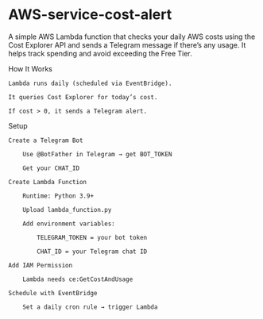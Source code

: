 # AWS-service-cost-alert

A simple AWS Lambda function that checks your daily AWS costs using the Cost Explorer API and sends a Telegram message if there’s any usage. It helps track spending and avoid exceeding the Free Tier.

How It Works

    Lambda runs daily (scheduled via EventBridge).

    It queries Cost Explorer for today’s cost.

    If cost > 0, it sends a Telegram alert.

Setup

    Create a Telegram Bot

        Use @BotFather in Telegram → get BOT_TOKEN

        Get your CHAT_ID

    Create Lambda Function

        Runtime: Python 3.9+

        Upload lambda_function.py

        Add environment variables:

            TELEGRAM_TOKEN = your bot token

            CHAT_ID = your Telegram chat ID

    Add IAM Permission

        Lambda needs ce:GetCostAndUsage

    Schedule with EventBridge

        Set a daily cron rule → trigger Lambda
